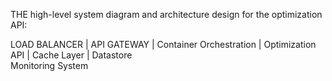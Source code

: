  THE high-level system diagram and architecture design for the optimization API: 
 
 LOAD BALANCER
     |
 API GATEWAY
     |
 Container Orchestration 
     |
  Optimization API
     |
  Cache Layer
    |
  Datastore             
  Monitoring System
     
